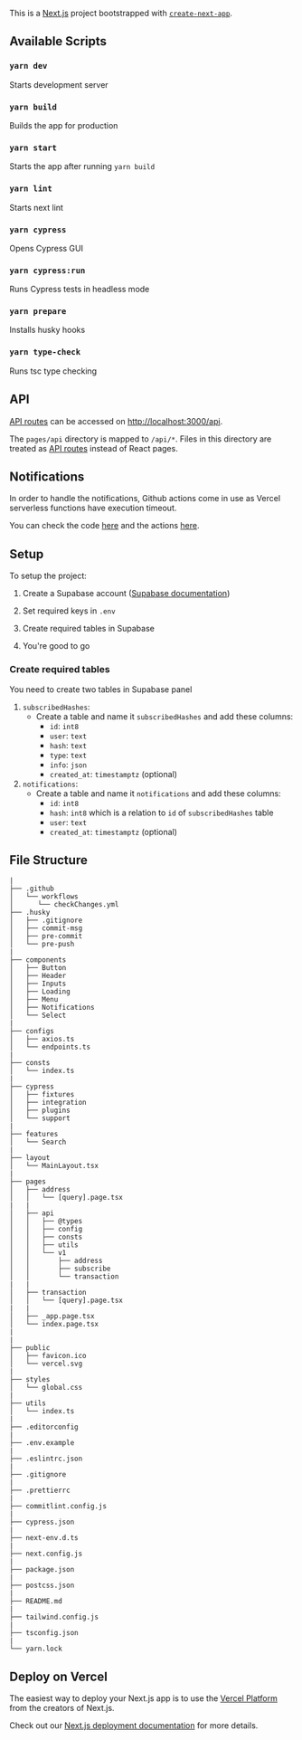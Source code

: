 This is a [Next.js](https://nextjs.org/) project bootstrapped with [`create-next-app`](https://github.com/vercel/next.js/tree/canary/packages/create-next-app).

## Available Scripts

### `yarn dev`

Starts development server

### `yarn build`

Builds the app for production

### `yarn start`

Starts the app after running `yarn build`

### `yarn lint`

Starts next lint

### `yarn cypress`

Opens Cypress GUI

### `yarn cypress:run`

Runs Cypress tests in headless mode

### `yarn prepare`

Installs husky hooks

### `yarn type-check`

Runs tsc type checking

## API

[API routes](https://nextjs.org/docs/api-routes/introduction) can be accessed on [http://localhost:3000/api](http://localhost:3000/api). 

The `pages/api` directory is mapped to `/api/*`. Files in this directory are treated as [API routes](https://nextjs.org/docs/api-routes/introduction) instead of React pages.


## Notifications

In order to handle the notifications, Github actions come in use as Vercel serverless functions have execution timeout.

You can check the code [here](.github/workflows/checkChanges.yml) and the actions [here](https://github.com/paramoNNNN/BTCLookUp/actions).


## Setup

To setup the project:

1. Create a Supabase account ([Supabase documentation](https://supabase.com/docs/guides/with-nextjs))

2. Set required keys in `.env`

3. Create required tables in Supabase

4. You're good to go

### Create required tables

You need to create two tables in Supabase panel

1. `subscribedHashes`:
    - Create a table and name it `subscribedHashes` and add these columns:
      - `id`: `int8`
      - `user`: `text`
      - `hash`: `text`
      - `type`: `text`
      - `info`: `json`
      - `created_at`: `timestamptz` (optional)
2. `notifications`:
    - Create a table and name it `notifications` and add these columns:
      - `id`: `int8`
      - `hash`: `int8` which is a relation to `id` of `subscribedHashes` table
      - `user`: `text`
      - `created_at`: `timestamptz` (optional)


## File Structure

```
|
├── .github
│   └── workflows
│      └── checkChanges.yml
├── .husky
│   ├── .gitignore
│   ├── commit-msg
│   ├── pre-commit
│   └── pre-push
|   
├── components
│   ├── Button 
│   ├── Header 
│   ├── Inputs 
│   ├── Loading 
│   ├── Menu 
│   ├── Notifications 
│   └── Select 
| 
├── configs
│   ├── axios.ts 
│   └── endpoints.ts 
| 
├── consts
│   └── index.ts 
| 
├── cypress
│   ├── fixtures 
│   ├── integration 
│   ├── plugins 
│   └── support 
| 
├── features
│   └── Search 
| 
├── layout
│   └── MainLayout.tsx 
| 
├── pages
│   ├── address 
│   │   └── [query].page.tsx
|   |
│   ├── api 
│   │   ├── @types
│   │   ├── config
│   │   ├── consts
│   │   ├── utils
│   │   └── v1
│   │       ├── address
│   │       ├── subscribe
│   │       └── transaction
|   |
│   ├── transaction 
│   │   └── [query].page.tsx
|   |
│   ├── _app.page.tsx 
│   └── index.page.tsx 
| 
| 
├── public 
│   ├── favicon.ico 
│   └── vercel.svg 
| 
├── styles 
│   └── global.css 
| 
├── utils 
│   └── index.ts 
| 
├── .editorconfig 
| 
├── .env.example 
| 
├── .eslintrc.json 
| 
├── .gitignore 
| 
├── .prettierrc 
| 
├── commitlint.config.js 
| 
├── cypress.json 
| 
├── next-env.d.ts
| 
├── next.config.js
| 
├── package.json
| 
├── postcss.json
| 
├── README.md
| 
├── tailwind.config.js
| 
├── tsconfig.json
| 
└── yarn.lock
```


## Deploy on Vercel

The easiest way to deploy your Next.js app is to use the [Vercel Platform](https://vercel.com/new?utm_medium=default-template&filter=next.js&utm_source=create-next-app&utm_campaign=create-next-app-readme) from the creators of Next.js.

Check out our [Next.js deployment documentation](https://nextjs.org/docs/deployment) for more details.
